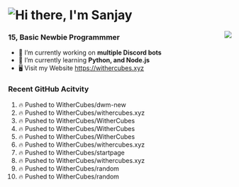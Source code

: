 <h1 align="left">
  <img src="https://raw.githubusercontent.com/WitherCubes/WitherCubes/master/header.svg" alt="Hi there, I'm Sanjay" />
</h1>

<a href="https://discord.com/users/745631160809422959">
  <img src="https://lanyard-profile-readme.vercel.app/api/745631160809422959?bg=23283d&borderRadius=15px" align="right" />
</a>

### 15, Basic Newbie Programmmer

- 🔭 I’m currently working on **multiple Discord bots**
- 🌱 I’m currently learning **Python, and Node.js**
- 🖥️ Visit my Website https://withercubes.xyz


### Recent GitHub Acitvity
<!--START_SECTION:activity-->
1. 🔥 Pushed to WitherCubes/dwm-new
2. 🔥 Pushed to WitherCubes/withercubes.xyz
3. 🔥 Pushed to WitherCubes/WitherCubes
4. 🔥 Pushed to WitherCubes/WitherCubes
5. 🔥 Pushed to WitherCubes/WitherCubes
6. 🔥 Pushed to WitherCubes/withercubes.xyz
7. 🔥 Pushed to WitherCubes/startpage
8. 🔥 Pushed to WitherCubes/withercubes.xyz
9. 🔥 Pushed to WitherCubes/random
10. 🔥 Pushed to WitherCubes/random
<!--END_SECTION:activity-->